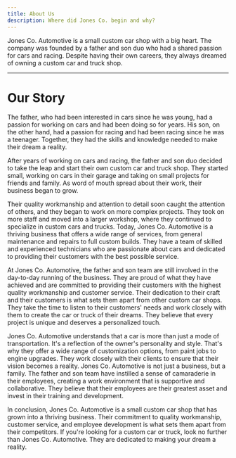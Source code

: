 ```yaml
---
title: About Us
description: Where did Jones Co. begin and why?
---
```


Jones Co. Automotive is a small custom car shop with a big heart. The company was founded by a father and son duo who had a shared passion for cars and racing. Despite having their own careers, they always dreamed of owning a custom car and truck shop.

---

# Our Story

The father, who had been interested in cars since he was young, had a passion for working on cars and had been doing so for years. His son, on the other hand, had a passion for racing and had been racing since he was a teenager. Together, they had the skills and knowledge needed to make their dream a reality.

After years of working on cars and racing, the father and son duo decided to take the leap and start their own custom car and truck shop. They started small, working on cars in their garage and taking on small projects for friends and family. As word of mouth spread about their work, their business began to grow.

Their quality workmanship and attention to detail soon caught the attention of others, and they began to work on more complex projects. They took on more staff and moved into a larger workshop, where they continued to specialize in custom cars and trucks.
Today, Jones Co. Automotive is a thriving business that offers a wide range of services, from general maintenance and repairs to full custom builds. They have a team of skilled and experienced technicians who are passionate about cars and dedicated to providing their customers with the best possible service.

At Jones Co. Automotive, the father and son team are still involved in the day-to-day running of the business. They are proud of what they have achieved and are committed to providing their customers with the highest quality workmanship and customer service.
Their dedication to their craft and their customers is what sets them apart from other custom car shops. They take the time to listen to their customers' needs and work closely with them to create the car or truck of their dreams. They believe that every project is unique and deserves a personalized touch.

Jones Co. Automotive understands that a car is more than just a mode of transportation. It's a reflection of the owner's personality and style. That's why they offer a wide range of customization options, from paint jobs to engine upgrades. They work closely with their clients to ensure that their vision becomes a reality.
Jones Co. Automotive is not just a business, but a family. The father and son team have instilled a sense of camaraderie in their employees, creating a work environment that is supportive and collaborative. They believe that their employees are their greatest asset and invest in their training and development.

In conclusion, Jones Co. Automotive is a small custom car shop that has grown into a thriving business. Their commitment to quality workmanship, customer service, and employee development is what sets them apart from their competitors. If you're looking for a custom car or truck, look no further than Jones Co. Automotive. They are dedicated to making your dream a reality.
